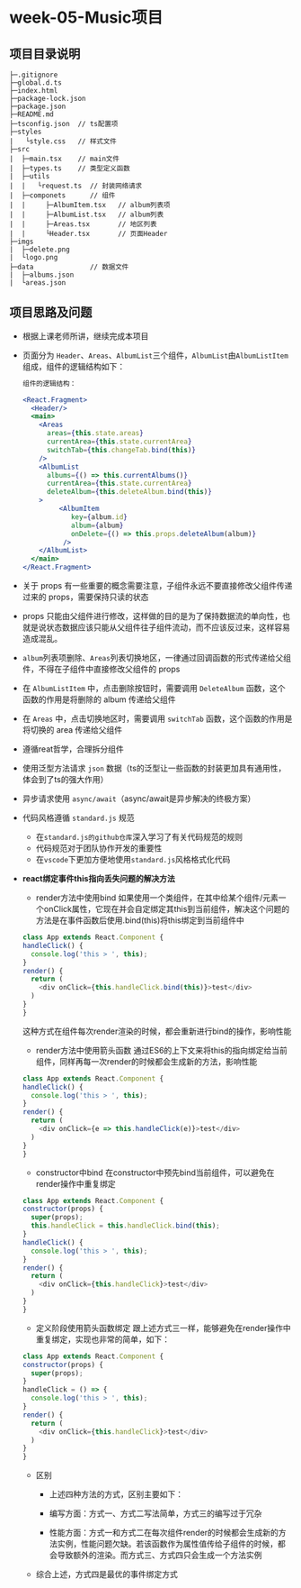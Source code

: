 # week-05-Music项目

## 项目目录说明

```text
├─.gitignore
├─global.d.ts
├─index.html
├─package-lock.json
├─package.json
├─README.md
├─tsconfig.json  // ts配置项
├─styles
|   └style.css   // 样式文件
├─src
|  ├─main.tsx    // main文件
|  ├─types.ts    // 类型定义函数
|  ├─utils
|  |   └request.ts  // 封装网络请求
|  ├─componets      // 组件
|  |     ├─AlbumItem.tsx   // album列表项
|  |     ├─AlbumList.tsx   // album列表
|  |     ├─Areas.tsx       // 地区列表
|  |     └Header.tsx       // 页面Header
├─imgs 
|  ├─delete.png
|  └logo.png
├─data              // 数据文件
|  ├─albums.json
|  └areas.json
```



## 项目思路及问题

* 根据上课老师所讲，继续完成本项目

* 页面分为 `Header`、`Areas`、`AlbumList`三个组件，`AlbumList`由`AlbumListItem`组成，组件的逻辑结构如下：

  ```jsx
  组件的逻辑结构：
  
  <React.Fragment>
    <Header/>
    <main>
      <Areas
        areas={this.state.areas}
        currentArea={this.state.currentArea}
        switchTab={this.changeTab.bind(this)}
      />
      <AlbumList
        albums={() => this.currentAlbums()}
        currentArea={this.state.currentArea}
        deleteAlbum={this.deleteAlbum.bind(this)}
      >
           <AlbumItem
              key={album.id}
              album={album}
              onDelete={() => this.props.deleteAlbum(album)}
            />
      </AlbumList>
    </main>
  </React.Fragment>
  ```

* 关于 props 有一些重要的概念需要注意，子组件永远不要直接修改父组件传递过来的 props，需要保持只读的状态

* props 只能由父组件进行修改，这样做的目的是为了保持数据流的单向性，也就是说状态数据应该只能从父组件往子组件流动，而不应该反过来，这样容易造成混乱。

* `album`列表项删除、`Areas`列表切换地区，一律通过回调函数的形式传递给父组件，不得在子组件中直接修改父组件的 props

* 在 `AlbumListItem` 中，点击删除按钮时，需要调用 `DeleteAlbum` 函数，这个函数的作用是将删除的 album 传递给父组件

* 在 `Areas` 中，点击切换地区时，需要调用 `switchTab` 函数，这个函数的作用是将切换的 area 传递给父组件

* 遵循reat哲学，合理拆分组件

* 使用泛型方法请求 `json` 数据（ts的泛型让一些函数的封装更加具有通用性，体会到了ts的强大作用）

* 异步请求使用 `async/await`（async/await是异步解决的终极方案）

* 代码风格遵循 `standard.js` 规范

  - 在`standard.js的github仓库`深入学习了有关代码规范的规则
  - 代码规范对于团队协作开发的重要性
  - 在`vscode`下更加方便地使用`standard.js`风格格式化代码

* **react绑定事件this指向丢失问题的解决方法**
  * render方法中使用bind
  如果使用一个类组件，在其中给某个组件/元素一个onClick属性，它现在并会自定绑定其this到当前组件，解决这个问题的方法是在事件函数后使用.bind(this)将this绑定到当前组件中

  ```javascript
  class App extends React.Component {
  handleClick() {
    console.log('this > ', this);
  }
  render() {
    return (
      <div onClick={this.handleClick.bind(this)}>test</div>
    )
  }
  }
  ```

  这种方式在组件每次render渲染的时候，都会重新进行bind的操作，影响性能

  * render方法中使用箭头函数
  通过ES6的上下文来将this的指向绑定给当前组件，同样再每一次render的时候都会生成新的方法，影响性能

  ```javascript
  class App extends React.Component {
  handleClick() {
    console.log('this > ', this);
  }
  render() {
    return (
      <div onClick={e => this.handleClick(e)}>test</div>
    )
  }
  }
  ```

  * constructor中bind
  在constructor中预先bind当前组件，可以避免在render操作中重复绑定

  ```javascript
  class App extends React.Component {
  constructor(props) {
    super(props);
    this.handleClick = this.handleClick.bind(this);
  }
  handleClick() {
    console.log('this > ', this);
  }
  render() {
    return (
      <div onClick={this.handleClick}>test</div>
    )
  }
  }
  ```

  * 定义阶段使用箭头函数绑定
  跟上述方式三一样，能够避免在render操作中重复绑定，实现也非常的简单，如下：

  ```javascript
  class App extends React.Component {
  constructor(props) {
    super(props);
  }
  handleClick = () => {
    console.log('this > ', this);
  }
  render() {
    return (
      <div onClick={this.handleClick}>test</div>
    )
  }
  }
  ```

  * 区别
    * 上述四种方法的方式，区别主要如下：
    
    * 编写方面：方式一、方式二写法简单，方式三的编写过于冗杂
    
    * 性能方面：方式一和方式二在每次组件render的时候都会生成新的方法实例，性能问题欠缺。若该函数作为属性值传给子组件的时候，都会导致额外的渲染。而方式三、方式四只会生成一个方法实例
    
  * 综合上述，方式四是最优的事件绑定方式